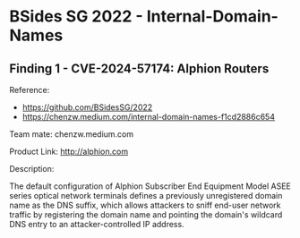 # BSides SG 2022 - Internal-Domain-Names

## Finding 1 - CVE-2024-57174: Alphion Routers
Reference: 
 - https://github.com/BSidesSG/2022
 - https://chenzw.medium.com/internal-domain-names-f1cd2886c654

Team mate: chenzw.medium.com

Product Link: http://alphion.com

Description: 

The default configuration of Alphion Subscriber End Equipment Model ASEE series optical network terminals defines a previously unregistered domain name as the DNS suffix, which allows attackers to sniff end-user network traffic by registering the domain name and pointing the domain's wildcard DNS entry to an attacker-controlled IP address.

